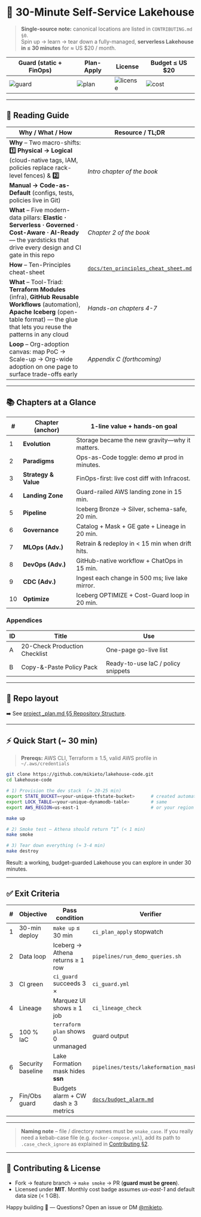 # 🚀 30-Minute Self-Service Lakehouse

> **Single-source note:** canonical locations are listed in `CONTRIBUTING.md §0`.  
> Spin up → learn → tear down a fully-managed, **serverless Lakehouse in ≤ 30 minutes** for ≈ US $20 / month.

| Guard (static + FinOps) | Plan-Apply | License | Budget ≤ US $20 |
|-----------------------------|-----------|---------|-----------------|
| ![guard](https://img.shields.io/github/actions/workflow/status/mikieto/lakehouse-code/ci_guard.yml?label=guard&logo=github) | ![plan](https://img.shields.io/github/actions/workflow/status/mikieto/lakehouse-code/ci_plan_apply.yml?label=plan-apply&logo=github) | ![license](https://img.shields.io/github/license/mikieto/lakehouse-code?color=blue) | ![cost](https://img.shields.io/badge/monthly_cost-≤%20\$20-brightgreen) |

---

## 🧭 Reading Guide <a id="reading-guide"></a>

| Why / What / How | Resource / TL;DR |
|------------------|------------------|
| **Why** – Two macro-shifts: **1️⃣ Physical → Logical** (cloud-native tags, IAM, policies replace rack-level fences) & **2️⃣ Manual → Code-as-Default** (configs, tests, policies live in Git) | *Intro chapter of the book* |
| **What** – Five modern-data pillars: **Elastic · Serverless · Governed · Cost-Aware · AI-Ready** — the yardsticks that drive every design and CI gate in this repo | *Chapter 2 of the book* |
| **How** – Ten-Principles cheat-sheet | [`docs/ten_principles_cheat_sheet.md`](docs/ten_principles_cheat_sheet.md) |
| **What** – Tool-Triad: **Terraform Modules** (infra), **GitHub Reusable Workflows** (automation), **Apache Iceberg** (open-table format) — the glue that lets you reuse the patterns in any cloud | *Hands-on chapters 4-7* |
| **Loop** – Org-adoption canvas: map PoC → Scale-up → Org-wide adoption on one page to surface trade-offs early | *Appendix C (forthcoming)* |

---

## 📚 Chapters at a Glance

| # | Chapter (anchor) | 1-line value + hands-on goal |
|---|------------------|-----------------------------|
| 1 <a id="ch-1-evolution"></a> | **Evolution** | Storage became the new gravity—why it matters. |
| 2 <a id="ch-2-paradigms"></a> | **Paradigms** | Ops-as-Code toggle: demo ⇄ prod in minutes. |
| 3 <a id="ch-3-strategy"></a> | **Strategy & Value** | FinOps-first: live cost diff with Infracost. |
| 4 <a id="ch-4-landing-zone"></a> | **Landing Zone** | Guard-railed AWS landing zone in 15 min. |
| 5 <a id="ch-5-pipeline"></a> | **Pipeline** | Iceberg Bronze → Silver, schema-safe, 20 min. |
| 6 <a id="ch-6-governance"></a> | **Governance** | Catalog + Mask + GE gate + Lineage in 20 min. |
| 7 <a id="ch-7-mlops-adv"></a> | **MLOps (Adv.)** | Retrain & redeploy in < 15 min when drift hits. |
| 8 <a id="ch-8-devops-adv"></a> | **DevOps (Adv.)** | GitHub-native workflow + ChatOps in 15 min. |
| 9 <a id="ch-9-cdc-adv"></a> | **CDC (Adv.)** | Ingest each change in 500 ms; live lake mirror. |
| 10 <a id="ch-10-optimize"></a> | **Optimize** | Iceberg OPTIMIZE + Cost-Guard loop in 20 min. |

### Appendices

| ID | Title | Use |
|----|-------|-----|
| A <a id="appendix-a"></a> | 20-Check Production Checklist | One-page go-live list |
| B <a id="appendix-b"></a> | Copy-&-Paste Policy Pack | Ready-to-use IaC / policy snippets |

---

## 📂 Repo layout

➡️ See [project _plan.md §5 Repository Structure](docs/project_plan.md#5-repository-structure).

---

## ⚡️ Quick Start (~ 30 min)

> **Prereqs:** AWS CLI, Terraform ≥ 1.5, valid AWS profile in `~/.aws/credentials`

```bash
git clone https://github.com/mikieto/lakehouse-code.git
cd lakehouse-code

# 1) Provision the dev stack  (≈ 20-25 min)
export STATE_BUCKET=<your-unique-tfstate-bucket>      # created automatically if absent
export LOCK_TABLE=<your-unique-dynamodb-table>        # same
export AWS_REGION=us-east-1                           # or your region

make up

# 2) Smoke test – Athena should return “1” (< 1 min)
make smoke

# 3) Tear down everything (≈ 3-4 min)
make destroy
```

Result: a working, budget-guarded Lakehouse you can explore in under 30 minutes.

---

## ✅ Exit Criteria

| # | Objective         | Pass condition                      | Verifier                                       |
| - | ----------------- | ----------------------------------- | ---------------------------------------------- |
| 1 | 30-min deploy     | `make up` ≤ 30 min                  | `ci_plan_apply` stopwatch                      |
| 2 | Data loop         | Iceberg → Athena returns ≥ 1 row    | `pipelines/run_demo_queries.sh`                |
| 3 | CI green          | `ci_guard` succeeds 3 ×             | `ci_guard.yml`                                 |
| 4 | Lineage           | Marquez UI shows ≥ 1 job            | `ci_lineage_check`                             |
| 5 | 100 % IaC         | `terraform plan` shows 0 unmanaged  | guard output                                   |
| 6 | Security baseline | Lake Formation mask hides **ssn**   | `pipelines/tests/lakeformation_mask.sql`       |
| 7 | Fin/Obs guard     | Budgets alarm + CW dash ≥ 3 metrics | [`docs/budget_alarm.md`](docs/budget_alarm.md) |

---

> **Naming note** – file / directory names must be `snake_case`.
> If you really need a kebab-case file (e.g. `docker-compose.yml`), add its path to `.case_check_ignore` as explained in [Contributing §2](CONTRIBUTING.md#2--naming-convention).

---

## 🤝 Contributing & License

* Fork → feature branch → `make smoke` → PR (**guard must be green**).
* Licensed under **MIT**. Monthly cost badge assumes *us-east-1* and default data size (< 1 GB).

Happy building 🎉 — Questions? Open an issue or DM [@mikieto](https://twitter.com/mikieto).
